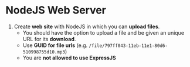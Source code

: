 # NodeJS Web Server

1. Create **web site** with NodeJS in which you can **upload files**.
	* You should have the option to upload a file and be given an unique URL for its **download**.
	* Use **GUID for file urls** (e.g. `/file/797ff043-11eb-11e1-80d6-510998755d10.mp3`)
	* You are **not allowed to use ExpressJS**